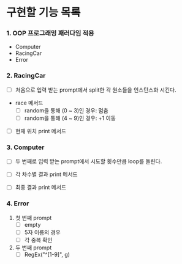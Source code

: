 # 구현할 기능 목록

### 1. OOP 프로그래밍 패러다임 적용

- Computer
- RacingCar
- Error

### 2. RacingCar 

- [ ] 처음으로 입력 받는 prompt에서 split한 각 원소들을 인스턴스화 시킨다.
- race 메서드
  - [ ] random을 통해 (0 ~ 3)인 경우: 멈춤
  - [ ] random을 통해 (4 ~ 9)인 경우: +1 이동

- [ ] 현재 위치 print 메서드

### 3. Computer

- [ ] 두 번째로 입력 받는 prompt에서 시도할 횟수만큼 loop를 돌린다.
- [ ] 각 차수별 결과 print 메서드

- [ ] 최종 결과 print 메서드

### 4. Error

1. 첫 번째 prompt
   - [ ] empty
   - [ ] 5자 이름의 경우
   - [ ] 각 중복 확인
2. 두 번째 prompt
   - [ ] RegEx("^[1-9]", g)